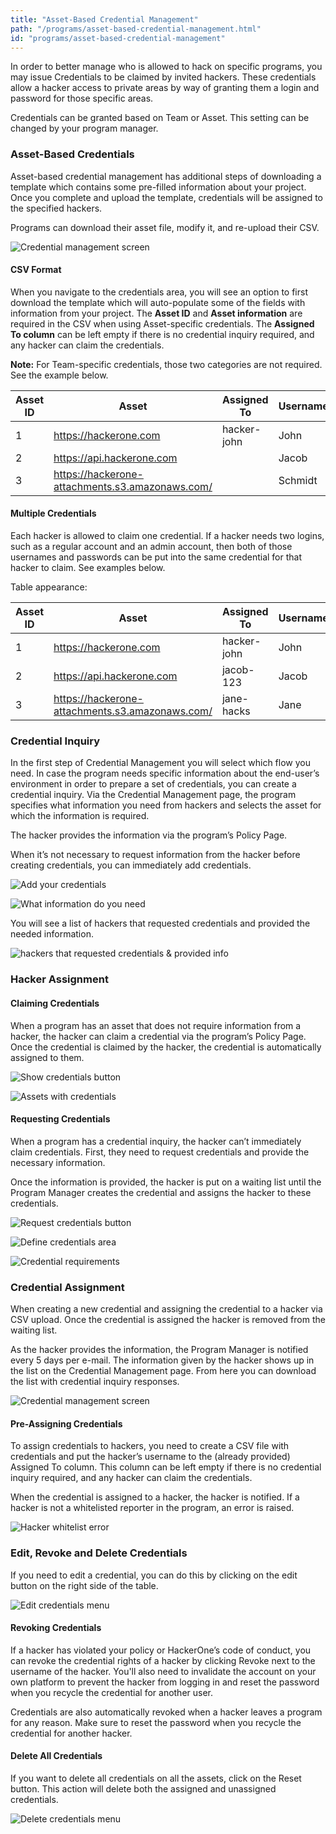 ```yaml
---
title: "Asset-Based Credential Management"
path: "/programs/asset-based-credential-management.html"
id: "programs/asset-based-credential-management"
---
```


In order to better manage who is allowed to hack on specific programs, you may issue Credentials to be claimed by invited hackers. These credentials allow a hacker access to private areas by way of granting them a login and password for those specific areas.

Credentials can be granted based on Team or Asset. This setting can be changed by your program manager.

### Asset-Based Credentials
Asset-based credential management has additional steps of downloading a template which contains some pre-filled information about your project. Once you complete and upload the template, credentials will be assigned to the specified hackers.

Programs can download their asset file, modify it, and re-upload their CSV.

![Credential management screen](./images/asset-based-1.png)

#### CSV Format
When you navigate to the credentials area, you will see an option to first download the template which will auto-populate some of the fields with information from your project. The **Asset ID** and **Asset information** are required in the CSV when using Asset-specific credentials. The **Assigned To column** can be left empty if there is no credential inquiry required, and any hacker can claim the credentials.

**Note:** For Team-specific credentials, those two categories are not required. See the example below.


Asset ID | Asset | Assigned To | Username | Password
-------- | ----- | ----------- | -------- | --------
1 | https://hackerone.com | hacker-john | John | john123
2 | https://api.hackerone.com |  | Jacob | jingleheimer123
3 | https://hackerone-attachments.s3.amazonaws.com/ |  | Schmidt | johnjacob2


#### Multiple Credentials
Each hacker is allowed to claim one credential. If a hacker needs two logins, such as a regular account and an admin account, then both of those usernames and passwords can be put into the same credential for that hacker to claim. See examples below.

Table appearance:

Asset ID | Asset | Assigned To | Username | Password | Username2 | Password2
-------- | ----- | ----------- | -------- | -------- | --------- | ---------
1 | https://hackerone.com | hacker-john | John | john123 | JohnAdmin | johnadmin123
2 | https://api.hackerone.com | jacob-123 | Jacob | jingleheimer123 | JacobAdmin | schmidtadmin123
3 | https://hackerone-attachments.s3.amazonaws.com/ | jane-hacks | Jane | jane123 | JaneAdmin | janeadmin123


### Credential Inquiry
In the first step of Credential Management you will select which flow you need. In case the program needs specific information about the end-user’s environment in order to prepare a set of credentials, you can create a credential inquiry. Via the Credential Management page, the program specifies what information you need from hackers and selects the asset for which the information is required.

The hacker provides the information via the program’s Policy Page.

When it’s not necessary to request information from the hacker before creating credentials, you can immediately add credentials.

![Add your credentials](./images/asset-based-2.png)


![What information do you need](./images/asset-based-3.png)


You will see a list of hackers that requested credentials and provided the needed information.

![hackers that requested credentials & provided info](./images/asset-based-4.png)

### Hacker Assignment
#### Claiming Credentials

When a program has an asset that does not require information from a hacker, the hacker can claim a credential via the program’s Policy Page. Once the credential is claimed by the hacker, the credential is automatically assigned to them.

![Show credentials button](./images/asset-based-5.png)

![Assets with credentials](./images/asset-based-6.png)

#### Requesting Credentials
When a program has a credential inquiry, the hacker can’t immediately claim credentials. First, they need to request credentials and provide the necessary information.

Once the information is provided, the hacker is put on a waiting list until the Program Manager creates the credential and assigns the hacker to these credentials.

![Request credentials button](./images/asset-based-7.png)

![Define credentials area](./images/asset-based-8.png)

![Credential requirements](./images/asset-based-9.png)

### Credential Assignment
When creating a new credential and assigning the credential to a hacker via CSV upload. Once the credential is assigned the hacker is removed from the waiting list.

As the hacker provides the information, the Program Manager is notified every 5 days per e-mail. The information given by the hacker shows up in the list on the Credential Management page. From here you can download the list with credential inquiry responses.

![Credential management screen](./images/asset-based-10.png)

#### Pre-Assigning Credentials
To assign credentials to hackers, you need to create a CSV file with credentials and put the hacker’s username to the (already provided) Assigned To column. This column can be left empty if there is no credential inquiry required, and any hacker can claim the credentials.

When the credential is assigned to a hacker, the hacker is notified. If a hacker is not a whitelisted reporter in the program, an error is raised.

![Hacker whitelist error](./images/asset-based-11.png)

### Edit, Revoke and Delete Credentials
If you need to edit a credential, you can do this by clicking on the edit button on the right side of the table.

![Edit credentials menu](./images/asset-based-12.png)

#### Revoking Credentials
If a hacker has violated your policy or HackerOne’s code of conduct, you can revoke the credential rights of a hacker by clicking Revoke next to the username of the hacker. You'll also need to invalidate the account on your own platform to prevent the hacker from logging in and reset the password when you recycle the credential for another user.

Credentials are also automatically revoked when a hacker leaves a program for any reason. Make sure to reset the password when you recycle the credential for another hacker.

#### Delete All Credentials
If you want to delete all credentials on all the assets, click on the Reset button. This action will delete both the assigned and unassigned credentials.

![Delete credentials menu](./images/asset-based-13.png)
